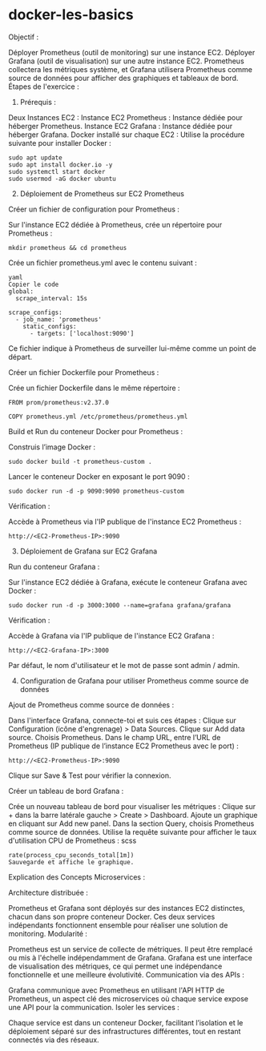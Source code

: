 # docker-les-basics

Objectif :

Déployer Prometheus (outil de monitoring) sur une instance EC2.
Déployer Grafana (outil de visualisation) sur une autre instance EC2.
Prometheus collectera les métriques système, et Grafana utilisera Prometheus comme source de données pour afficher des graphiques et tableaux de bord.
Étapes de l'exercice :

1. Prérequis :

Deux Instances EC2 :
Instance EC2 Prometheus : Instance dédiée pour héberger Prometheus.
Instance EC2 Grafana : Instance dédiée pour héberger Grafana.
Docker installé sur chaque EC2 : Utilise la procédure suivante pour installer Docker :

```
sudo apt update
sudo apt install docker.io -y
sudo systemctl start docker
sudo usermod -aG docker ubuntu
```
2. Déploiement de Prometheus sur EC2 Prometheus

Créer un fichier de configuration pour Prometheus :

Sur l'instance EC2 dédiée à Prometheus, crée un répertoire pour Prometheus :
```
mkdir prometheus && cd prometheus
```
Crée un fichier prometheus.yml avec le contenu suivant :
```
yaml
Copier le code
global:
  scrape_interval: 15s

scrape_configs:
  - job_name: 'prometheus'
    static_configs:
      - targets: ['localhost:9090']
```
Ce fichier indique à Prometheus de surveiller lui-même comme un point de départ.

Créer un fichier Dockerfile pour Prometheus :

Crée un fichier Dockerfile dans le même répertoire :
```
FROM prom/prometheus:v2.37.0

COPY prometheus.yml /etc/prometheus/prometheus.yml
```
Build et Run du conteneur Docker pour Prometheus :

Construis l’image Docker :

```
sudo docker build -t prometheus-custom .
```

Lancer le conteneur Docker en exposant le port 9090 :
```
sudo docker run -d -p 9090:9090 prometheus-custom
```
Vérification :

Accède à Prometheus via l'IP publique de l'instance EC2 Prometheus :
```
http://<EC2-Prometheus-IP>:9090
```
3. Déploiement de Grafana sur EC2 Grafana

Run du conteneur Grafana :

Sur l'instance EC2 dédiée à Grafana, exécute le conteneur Grafana avec Docker :
```
sudo docker run -d -p 3000:3000 --name=grafana grafana/grafana
```
Vérification :

Accède à Grafana via l'IP publique de l'instance EC2 Grafana :
```
http://<EC2-Grafana-IP>:3000
```
Par défaut, le nom d'utilisateur et le mot de passe sont admin / admin.

4. Configuration de Grafana pour utiliser Prometheus comme source de données

Ajout de Prometheus comme source de données :

Dans l'interface Grafana, connecte-toi et suis ces étapes :
Clique sur Configuration (icône d'engrenage) > Data Sources.
Clique sur Add data source.
Choisis Prometheus.
Dans le champ URL, entre l’URL de Prometheus (IP publique de l’instance EC2 Prometheus avec le port) :
```
http://<EC2-Prometheus-IP>:9090
```
Clique sur Save & Test pour vérifier la connexion.

Créer un tableau de bord Grafana :

Crée un nouveau tableau de bord pour visualiser les métriques :
Clique sur + dans la barre latérale gauche > Create > Dashboard.
Ajoute un graphique en cliquant sur Add new panel.
Dans la section Query, choisis Prometheus comme source de données.
Utilise la requête suivante pour afficher le taux d'utilisation CPU de Prometheus :
scss
```
rate(process_cpu_seconds_total[1m])
Sauvegarde et affiche le graphique.
```

Explication des Concepts Microservices :

Architecture distribuée :

Prometheus et Grafana sont déployés sur des instances EC2 distinctes, chacun dans son propre conteneur Docker.
Ces deux services indépendants fonctionnent ensemble pour réaliser une solution de monitoring.
Modularité :

Prometheus est un service de collecte de métriques. Il peut être remplacé ou mis à l'échelle indépendamment de Grafana.
Grafana est une interface de visualisation des métriques, ce qui permet une indépendance fonctionnelle et une meilleure évolutivité.
Communication via des APIs :

Grafana communique avec Prometheus en utilisant l'API HTTP de Prometheus, un aspect clé des microservices où chaque service expose une API pour la communication.
Isoler les services :

Chaque service est dans un conteneur Docker, facilitant l’isolation et le déploiement séparé sur des infrastructures différentes, tout en restant connectés via des réseaux.
